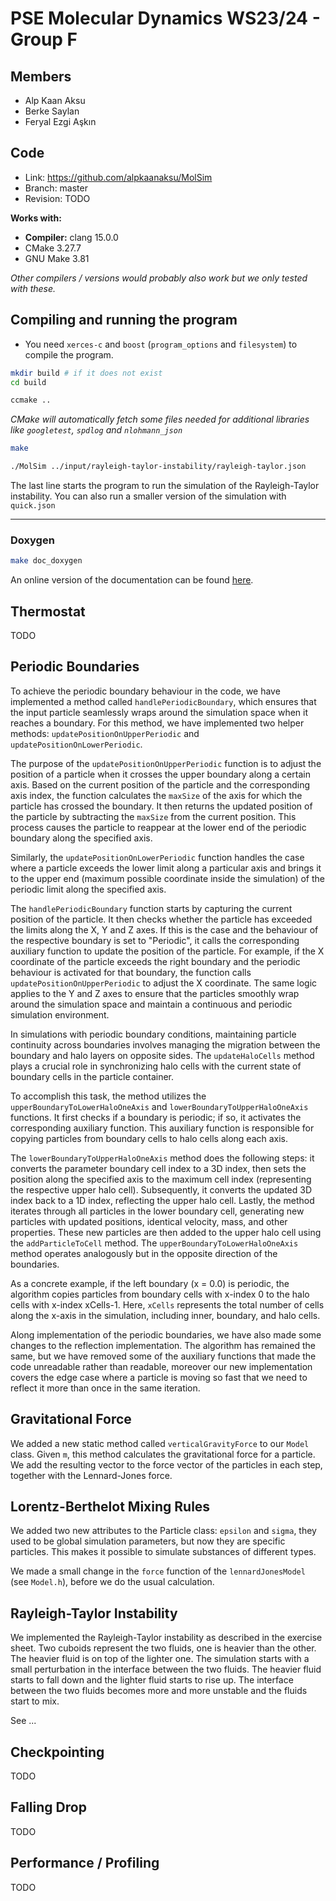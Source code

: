 # PSE Molecular Dynamics WS23/24 - Group F

## Members
- Alp Kaan Aksu
- Berke Saylan
- Feryal Ezgi Aşkın

## Code
- Link:     https://github.com/alpkaanaksu/MolSim
- Branch:   master
- Revision: TODO

**Works with:**
- **Compiler:** clang 15.0.0
- CMake 3.27.7
- GNU Make 3.81

*Other compilers / versions would probably also work but we only tested with these.*


## Compiling and running the program
- You need `xerces-c` and `boost` (`program_options` and `filesystem`) to compile the program.

```bash
mkdir build # if it does not exist
cd build
```

```bash
ccmake ..
```

*CMake will automatically fetch some files needed for additional libraries like `googletest`, `spdlog` and `nlohmann_json`*

```bash
make
```

```bash
./MolSim ../input/rayleigh-taylor-instability/rayleigh-taylor.json
```


The last line starts the program to run the simulation of the Rayleigh-Taylor instability. You can also run a smaller version of the simulation with `quick.json`

---

### Doxygen

```bash
make doc_doxygen
```

An online version of the documentation can be found [here](https://alpkaanaksu.github.io/MolSim/).

## Thermostat

TODO

## Periodic Boundaries

To achieve the periodic boundary behaviour in the code, we have implemented a method called `handlePeriodicBoundary`, which ensures that the input particle seamlessly wraps around the simulation space when it reaches a boundary. For this method, we have implemented two helper methods: `updatePositionOnUpperPeriodic` and `updatePositionOnLowerPeriodic`. 

The purpose of the `updatePositionOnUpperPeriodic` function is to adjust the position of a particle when it crosses the upper boundary along a certain axis. Based on the current position of the particle and the corresponding axis index, the function calculates the `maxSize` of the axis for which the particle has crossed the boundary. It then returns the updated position of the particle by subtracting the `maxSize` from the current position. This process causes the particle to reappear at the lower end of the periodic boundary along the specified axis. 

Similarly, the `updatePositionOnLowerPeriodic` function handles the case where a particle exceeds the lower limit along a particular axis and brings it to the upper end  (maximum possible coordinate inside the simulation) of the periodic limit along the specified axis. 

The `handlePeriodicBoundary` function starts by capturing the current position of the particle. It then checks whether the particle has exceeded the limits along the X, Y and Z axes. If this is the case and the behaviour of the respective boundary is set to "Periodic", it calls the corresponding auxiliary function to update the position of the particle. For example, if the X coordinate of the particle exceeds the right boundary and the periodic behaviour is activated for that boundary, the function calls `updatePositionOnUpperPeriodic` to adjust the X coordinate. The same logic applies to the Y and Z axes to ensure that the particles smoothly wrap around the simulation space and maintain a continuous and periodic simulation environment. 

In simulations with periodic boundary conditions, maintaining particle continuity across boundaries involves managing the migration between the boundary and halo layers on opposite sides. The `updateHaloCells` method plays a crucial role in synchronizing halo cells with the current state of boundary cells in the particle container. 

To accomplish this task, the method utilizes the `upperBoundaryToLowerHaloOneAxis` and `lowerBoundaryToUpperHaloOneAxis` functions. It first checks if a boundary is periodic; if so, it activates the corresponding auxiliary function. This auxiliary function is responsible for copying particles from boundary cells to halo cells along each axis. 

The `lowerBoundaryToUpperHaloOneAxis` method does the following steps: it converts the parameter boundary cell index to a 3D index, then sets the position along the specified axis to the maximum cell index (representing the respective upper halo cell). Subsequently, it converts the updated 3D index back to a 1D index, reflecting the upper halo cell. Lastly, the method iterates through all particles in the lower boundary cell, generating new particles with updated positions, identical velocity, mass, and other properties. These new particles are then added to the upper halo cell using the `addParticleToCell` method. The `upperBoundaryToLowerHaloOneAxis` method operates analogously but in the opposite direction of the boundaries. 

As a concrete example, if the left boundary (x = 0.0) is periodic, the algorithm copies particles from boundary cells with x-index 0 to the halo cells with x-index xCells-1. Here, `xCells` represents the total number of cells along the x-axis in the simulation, including inner, boundary, and halo cells. 

Along implementation of the periodic boundaries, we have also made some changes to the reflection implementation. The algorithm has remained the same, but we have removed some of the auxiliary functions that made the code unreadable rather than readable, moreover our new implementation covers the edge case where a particle is moving so fast that we need to reflect it more than once in the same iteration.

## Gravitational Force
We added a new static method called `verticalGravityForce` to our `Model` class. Given `m`, this method calculates the gravitational force for a particle. We add the resulting vector to the force vector of the particles in each step, together with the Lennard-Jones force. 

## Lorentz-Berthelot Mixing Rules
We added two new attributes to the Particle class: `epsilon` and `sigma`, they used to be global simulation parameters, but now they are specific particles. This makes it possible to simulate substances of different types.

We made a small change in the `force` function of the `lennardJonesModel` (see `Model.h`), before we do the usual calculation.

## Rayleigh-Taylor Instability

We implemented the Rayleigh-Taylor instability as described in the exercise sheet. Two cuboids represent the two fluids, one is heavier than the other. The heavier fluid is on top of the lighter one. The simulation starts with a small perturbation in the interface between the two fluids. The heavier fluid starts to fall down and the lighter fluid starts to rise up. The interface between the two fluids becomes more and more unstable and the fluids start to mix.

See ...

## Checkpointing

TODO

## Falling Drop

TODO

## Performance / Profiling

TODO